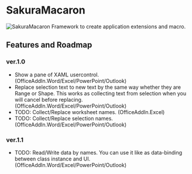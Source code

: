 # SakuraMacaron
![SakuraMacaron](http://surviveplus.net/images/SakuraMacaron.png) Framework to create application extensions and macro.

## Features and Roadmap
### ver.1.0
- Show a pane of XAML usercontrol. (OfficeAddIn.Word/Excel/PowerPoint/Outlook)
- Replace selection text to new text  by the same way whether they are Range or Shape. This works as collecting text from selection when you will cancel before replacing. (OfficeAddIn.Word/Excel/PowerPoint/Outlook)
- TODO: Collect/Replace worksheet names. (OfficeAddIn.Excel)
- TODO: Collect/Replace selection names. (OfficeAddIn.Word/Excel/PowerPoint/Outlook)

### ver.1.1
- TODO: Read/Write data  by names. You can use it like as data-binding between class instance and UI. (OfficeAddIn.Word/Excel/PowerPoint/Outlook)
